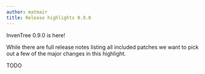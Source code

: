 ```yaml
---
author: matmair
title: Release highlights 0.9.0
---
```

InvenTree 0.9.0 is here!

While there are full release notes listing all included patches we want to pick out a few of the major changes in this highlight.

TODO
